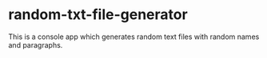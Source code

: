 # random-txt-file-generator
This is a console app which generates random text files with random names and paragraphs.
